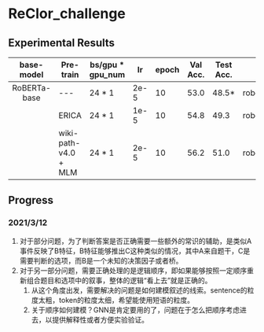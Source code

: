 # ReClor_challenge


## Experimental Results

|   base-model |       Pre-train       | bs/gpu * gpu_num | lr   | epoch | Val Acc. | Test Acc. | path |
| :----------: | --------------------- | ---------------- | ---- | ----- | -------- | --------- | ---- |
| RoBERTa-base |  ---                  | 24 * 1           | 2e-5 |   10  |  53.0    | 48.5*     | roberta.base.2.0 |
|              |  ERICA                | 24 * 1           | 1e-5 |   10  |  54.8    | 49.3      | roberta.base.erica.ep.rp.1.0 |
|              |  wiki-path-v4.0 + MLM | 24 * 1           | 2e-5 |   10  |  56.2    | 51.0      | roberta.base.wiki_erica_path_v4_0.2.0_cp500.1.0.2080Ti |


## Progress

### 2021/3/12

1. 对于部分问题，为了判断答案是否正确需要一些额外的常识的辅助，是类似A事件反映了B特征，B特征能够推出C这种类似的情况，其中A来自题干，C是需要判断的选项，而B是一个未知的决策因子或者桥。
2. 对于另一部分问题，需要正确处理的是逻辑顺序，即如果能够按照一定顺序重新组合题目和选项中的叙事，整体的逻辑“看上去”就是正确的。
    1. 从这个角度出发，需要解决的问题是如何建模叙述的线索。sentence的粒度太粗，token的粒度太细，希望能使用短语的粒度。
    2. 关于顺序如何建模？GNN是肯定要用的了，问题在于怎么把顺序考虑进去，以提供解释性或者方便实验验证。
